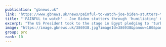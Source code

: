 ```yaml
---
publication: "gbnews.uk"
link: "https://www.gbnews.uk/news/painful-to-watch-joe-biden-stutters-through-humiliating-cop27-speech/386905"
title: "'PAINFUL to watch' - Joe Biden stutters through 'humiliating' Cop27 speech"
excerpt: "The US President took to the stage in Egypt pledging to 'turbocharge' the clean energy economy"
image: "https://image.gbnews.uk/386938.jpg?imageId=386938&panow=100&panoh=100&panox=0&panoy=0&heightw=100&heighth=100&heightx=0&heighty=0&width=1200&height=630"
group: pro
rank: 10
---
```

